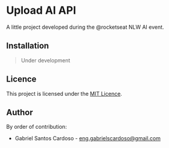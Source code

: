 # Upload AI API

A little project developed during the @rocketseat NLW AI event.

## Installation

> Under development

## Licence

This project is licensed under the [MIT Licence](LICENSE).

## Author

By order of contribution:

- Gabriel Santos Cardoso - [eng.gabrielscardoso@gmail.com](mailto:eng.gabrielscardoso@gmail.com)
